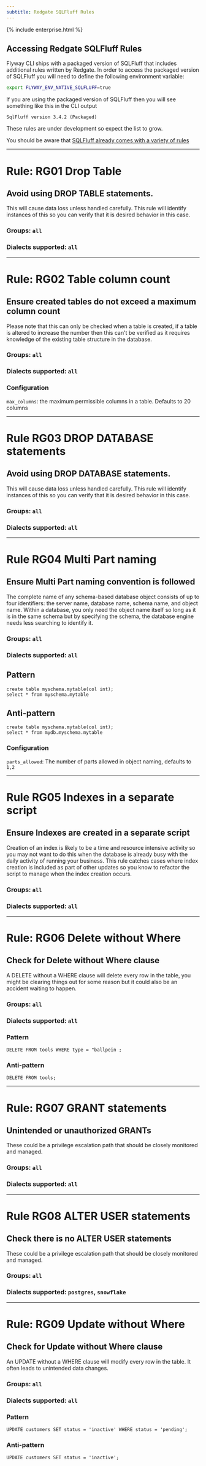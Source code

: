 ```yaml
---
subtitle: Redgate SQLFluff Rules
---
```

{% include enterprise.html %}

## Accessing Redgate SQLFluff Rules
Flyway CLI ships with a packaged version of SQLFluff that includes additional rules written by Redgate. In order to access the packaged version of SQLFluff you will need to define the following environment variable:
```bash
export FLYWAY_ENV_NATIVE_SQLFLUFF=true
```
If you are using the packaged version of SQLFluff then you will see something like this in the CLI output
```
SqlFluff version 3.4.2 (Packaged)
```
These rules are under development so expect the list to grow.

You should be aware that [SQLFluff already comes with a variety of rules](https://docs.sqlfluff.com/en/stable/rules.html) 

---

# Rule: RG01 Drop Table
## Avoid using DROP TABLE statements.
This will cause data loss unless handled carefully. This rule will identify instances of this so you can verify that it is desired behavior in this case.
### Groups: `all`
### Dialects supported: `all`

---

# Rule: RG02 Table column count
## Ensure created tables do not exceed a maximum column count
Please note that this can only be checked when a table is created, if a table is altered to increase the number then this can't be verified as it requires knowledge of the existing table structure in the database.
### Groups: `all`
### Dialects supported: `all`
### Configuration
`max_columns`: the maximum permissible columns in a table. Defaults to 20 columns

---

# Rule RG03 DROP DATABASE statements
## Avoid using DROP DATABASE statements.
This will cause data loss unless handled carefully. This rule will identify instances of this so you can verify that it is desired behavior in this case.
### Groups: `all`
### Dialects supported: `all`

---

# Rule RG04 Multi Part naming
## Ensure Multi Part naming convention is followed
The complete name of any schema-based database object consists of up to four identifiers: the server name, database name, schema name, and object name. Within a database, you only need the object name itself so long as it is in the same schema but by specifying the schema, the database engine needs less searching to identify it.
### Groups: `all`
### Dialects supported: `all`
## Pattern
```
create table myschema.mytable(col int);
select * from myschema.mytable
```
## Anti-pattern
```
create table myschema.mytable(col int);
select * from mydb.myschema.mytable
```
### Configuration
`parts_allowed`: The number of parts allowed in object naming, defaults to `1,2`

---

# Rule RG05 Indexes in a separate script
## Ensure Indexes are created in a separate script
Creation of an index is likely to be a time and resource intensive activity so you may not want to do this when the database is already busy with the daily activity of running your business. This rule catches cases where index creation is included as part of other updates so you know to refactor the script to manage when the index creation occurs.
### Groups: `all`
### Dialects supported: `all`

---

# Rule: RG06 Delete without Where
## Check for Delete without Where clause
A DELETE without a WHERE clause will delete every row in the table, you might be clearing things out for some reason but it could also be an accident waiting to happen.
### Groups: `all`
### Dialects supported: `all`
### Pattern
`DELETE FROM tools WHERE type = "ballpein ;`
### Anti-pattern
`DELETE FROM tools;`

---

# Rule: RG07 GRANT statements
## Unintended or unauthorized GRANTs
These could be a privilege escalation path that should be closely monitored and managed.
### Groups: `all`
### Dialects supported: `all`

---

# Rule RG08 ALTER USER statements
## Check there is no ALTER USER statements 
These could be a privilege escalation path that should be closely monitored and managed.
### Groups: `all`
### Dialects supported: `postgres`, `snowflake`

---

# Rule: RG09 Update without Where
## Check for Update without Where clause
An UPDATE without a WHERE clause will modify every row in the table. It often leads to unintended data changes.
### Groups: `all`
### Dialects supported: `all`
### Pattern
`UPDATE customers SET status = 'inactive' WHERE status = 'pending';`
### Anti-pattern
`UPDATE customers SET status = 'inactive';`

